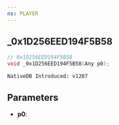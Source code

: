 ```yaml
---
ns: PLAYER
---
```

## _0x1D256EED194F5B58

```c
// 0x1D256EED194F5B58
void _0x1D256EED194F5B58(Any p0);
```

```
NativeDB Introduced: v1207
```

## Parameters
* **p0**:

